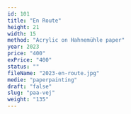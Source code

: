 ```yaml
---
id: 101
title: "En Route"
height: 21
width: 15
method: "Acrylic on Hahnemühle paper"
year: 2023
price: "400"
exPrice: "400"
status: ""
fileName: "2023-en-route.jpg"
medie: "paperpainting"
draft: "false"
slug: "paa-vej"
weight: "135"
---
```

